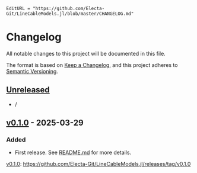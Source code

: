 ```@meta
EditURL = "https://github.com/Electa-Git/LineCableModels.jl/blob/master/CHANGELOG.md"
```

# Changelog

All notable changes to this project will be documented in this file.

The format is based on [Keep a Changelog](https://keepachangelog.com/en/1.0.0/),
and this project adheres to [Semantic Versioning](https://semver.org/spec/v2.0.0.html).

## [Unreleased](https://github.com/Electa-Git/LineCableModels.jl/compare/v0.1.0...HEAD)

- /

## [v0.1.0](https://github.com/Electa-Git/LineCableModels.jl/releases/tag/v0.1.0) - 2025-03-29

### Added

- First release. See [README.md](https://github.com/Electa-Git/LineCableModels.jl/blob/main/README.md) for more details.

[v0.1.0](https://github.com/Electa-Git/LineCableModels.jl/releases/tag/v0.1.0): https://github.com/Electa-Git/LineCableModels.jl/releases/tag/v0.1.0

